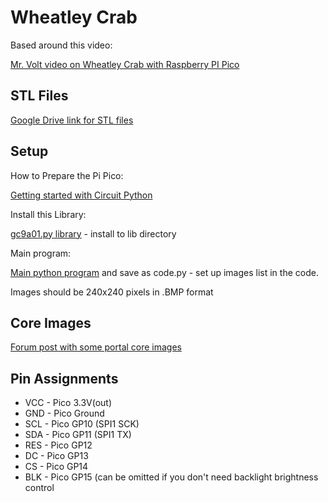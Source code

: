 # Wheatley Crab

Based around this video:

[Mr. Volt video on Wheatley Crab with Raspberry PI Pico](https://www.youtube.com/watch?v=nXVsbjl3NYk)

## STL Files

[Google Drive link for STL files](https://drive.google.com/drive/folders/1YnTq7eoq7Siq_Cy5ROp6W6zi6yXtKDKN)

## Setup

How to Prepare the Pi Pico:

[Getting started with Circuit Python](https://learn.adafruit.com/getting-started-with-raspberry-pi-pico-circuitpython/circuitpython)

Install this Library:

[gc9a01.py library](https://github.com/todbot/CircuitPython_GC9A01_demos#installation) - install to lib directory

Main program:

[Main python program](https://github.com/todbot/CircuitPython_GC9A01_demos/blob/main/examples/gc9a01_picture_locket.py) and save as code.py - set up images list in the code.

Images should be 240x240 pixels in .BMP format

## Core Images

[Forum post with some portal core images](https://www.therpf.com/forums/threads/portal-2-personality-core.256138/#post-3924937)

## Pin Assignments

* VCC - Pico 3.3V(out)
* GND - Pico Ground
* SCL - Pico GP10 (SPI1 SCK)
* SDA - Pico GP11 (SPI1 TX)
* RES - Pico GP12
* DC - Pico GP13
* CS - Pico GP14
* BLK - Pico GP15 (can be omitted if you don't need backlight brightness control
